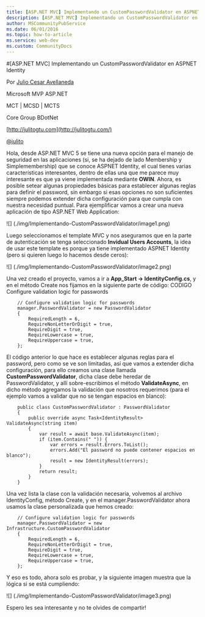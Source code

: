 ```yaml
---
title: [ASP.NET MVC] Implementando un CustomPasswordValidator en ASPNET Identity
description: [ASP.NET MVC] Implementando un CustomPasswordValidator en ASPNET Identity
author: MSCommunityPubService
ms.date: 06/01/2016
ms.topic: how-to-article
ms.service: web-dev
ms.custom: CommunityDocs
---
```






#[ASP.NET MVC] Implementando un CustomPasswordValidator en ASPNET Identity

Por [Julio Cesar Avellaneda](http://mvp.microsoft.com/en-us/MVP/Julio%20Cesar%20Avellaneda-4038198)

Microsoft MVP ASP.NET

MCT | MCSD | MCTS

Core Group BDotNet

[http://julitogtu.com](http://julitogtu.com/)

[@julito](https://twitter.com/julitogtu)


Hola, desde ASP.NET MVC 5 se tiene una nueva opción para el manejo de seguridad en las aplicaciones (si, se ha dejado de lado Membership y Simplemembership) que se conoce ASPNET Identity, el cual tienes varias características interesantes, dentro de ellas una que me parece muy interesante es que ya viene implementada mediante **OWIN**.
Ahora, es posible setear algunas propiedades básicas para establecer algunas reglas para definir el password, sin embargo si esas opciones no son suficientes siempre podemos extender dicha configuración para que cumpla con nuestra necesidad puntual.
Para ejemplificar vamos a crear una nueva aplicación de tipo ASP.NET Web Application:

![] (./img/Implementando-CustomPasswordValidator/image1.png)

Luego seleccionamos el template MVC y nos aseguramos que en la parte de autenticación se tenga seleccionado **Invidual Users Accounts**, la idea de usar este template es porque ya tiene implementado ASPNET Identity (pero si quieren luego lo hacemos desde ceros):

![] (./img/Implementando-CustomPasswordValidator/image2.png)

Una vez creado el proyecto, vamos a ir a **App_Start -> IdentityConfig.cs**, y en el método Create nos fijamos en la siguiente parte de código:
CODIGO Configure validation logic for passwords

```
	// Configure validation logic for passwords
	manager.PasswordValidator = new PasswordValidator
	{
		RequiredLength = 6,
		RequireNonLetterOrDigit = true,
		RequireDigit = true,
		RequireLowercase = true,
		RequireUppercase = true,
	};
```
El código anterior lo que hace es establecer algunas reglas para el password, pero como se ve son limitadas, así que vamos a extender dicha configuración, para ello creamos una clase llamada **CustomPasswordValidator**, dicha clase debe heredar de PasswordValidator, y allí sobre-escribimos el método **ValidateAsync**, en dicho método agregamos la validación que nosotros requerimos (para el ejemplo vamos a validar que no se tengan espacios en blanco):

```
	public class CustomPasswordValidator : PasswordValidator
	{
		public override async Task<IdentityResult> ValidateAsync(string item)
		{
			var result = await base.ValidateAsync(item);
			if (item.Contains(" ")) {
				var errors = result.Errors.ToList();
				errors.Add("El password no puede contener espacios en blanco");
				result = new IdentityResult(errors);
			}
			return result;
		}
	}
```

Una vez lista la clase con la validación necesaria, volvemos al archivo IdentityConfig, método Create, y en el manager.PasswordValidator ahora usamos la clase personalizada que hemos  creado:

```
	// Configure validation logic for passwords
	manager.PasswordValidator = new Infrastructure.CustomPasswordValidator
	{
		RequiredLength = 6,
		RequireNonLetterOrDigit = true,
		RequireDigit = true,
		RequireLowercase = true,
		RequireUppercase = true,
	};
```

Y eso es todo, ahora solo es probar, y la siguiente imagen muestra que la lógica si se está cumpliendo:

![] (./img/Implementando-CustomPasswordValidator/image3.png)

Espero les sea interesante y no te olvides de compartir!

